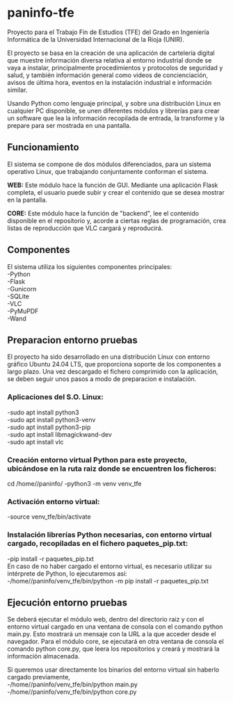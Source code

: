 # paninfo-tfe

Proyecto para el Trabajo Fin de Estudios (TFE)  del Grado en Ingeniería Informática de la Universidad Internacional de la Rioja (UNIR).

El proyecto se basa en la creación de una aplicación de cartelería digital que muestre información diversa relativa al entorno industrial donde se vaya a instalar, principalmente procedimientos y protocolos de seguridad y salud, y también información general como videos de concienciación, avisos de última hora, eventos en la instalación industrial e información similar.

Usando Python como lenguaje principal, y sobre una distribución Linux en cualquier PC disponible, se unen diferentes módulos y librerías para crear un software que lea la información recopilada de entrada, la transforme y la prepare para ser mostrada en una pantalla.



## Funcionamiento
El sistema se compone de dos módulos diferenciados, para un sistema operativo Linux, que trabajando conjuntamente conforman el sistema.

**WEB:** Este módulo hace la función de GUI. Mediante una aplicación Flask completa, el usuario puede subir y crear el contenido que se desea mostrar en la pantalla. 

**CORE:** Este módulo hace la función de "backend", lee el contenido disponible en el repositorio y, acorde a ciertas reglas de programación, crea listas de reproducción que VLC cargará y reproducirá.


## Componentes
El sistema utiliza los siguientes componentes principales:  
-Python  
-Flask  
-Gunicorn  
-SQLite  
-VLC  
-PyMuPDF  
-Wand  



## Preparacion entorno pruebas
El proyecto ha sido desarrollado en una distribución Linux con entorno gráfico Ubuntu 24.04 LTS, que proporciona soporte de los componentes a largo plazo.
Una vez descargado el fichero comprimido con la aplicación, se deben seguir unos pasos a modo de preparacion e instalación.

### Aplicaciones del S.O. Linux:
-sudo apt install python3  
-sudo apt install python3-venv  
-sudo apt install python3-pip  
-sudo apt install libmagickwand-dev  
-sudo apt install vlc  

### Creación entorno virtual Python para este proyecto, ubicándose en la ruta raiz donde se encuentren los ficheros:
cd /home/<usuario>/paninfo/
-python3 -m venv venv_tfe

### Activación entorno virtual:
-source venv_tfe/bin/activate

### Instalación librerías Python necesarias, con entorno virtual cargado, recopiladas en el fichero paquetes_pip.txt:
-pip install -r paquetes_pip.txt  
En caso de no haber cargado el entorno virtual, es necesario utilizar su intérprete de Python, lo ejecutaremos así:  
-/home/<usuario>/paninfo/venv_tfe/bin/python -m pip install -r paquetes_pip.txt


## Ejecución entorno pruebas
Se deberá ejecutar el módulo web, dentro del directorio raiz y con el entorno virtual cargado en una ventana de consola con
el comando python main.py. Esto mostrará un mensaje con la URL a la que acceder desde el navegador.
Para el módulo core, se ejecutará en otra ventana de consola el comando python core.py, que leera los repositorios 
y creará y mostrará la información almacenada.

Si queremos usar directamente los binarios del entorno virtual sin haberlo cargado previamente,  
-/home/<usuario>/paninfo/venv_tfe/bin/python main.py  
-/home/<usuario>/paninfo/venv_tfe/bin/python core.py  